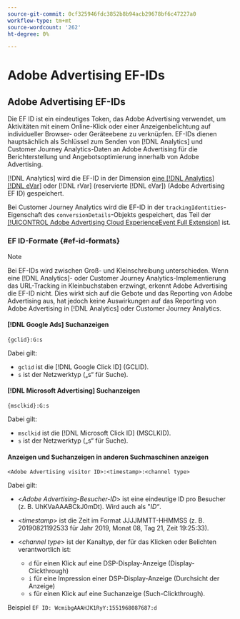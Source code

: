 ```yaml
---
source-git-commit: 0cf325946fdc3852b8b94acb29678bf6c47227a0
workflow-type: tm+mt
source-wordcount: '262'
ht-degree: 0%

---
```

# Adobe Advertising EF-IDs

## Adobe Advertising EF-IDs

Die EF ID ist ein eindeutiges Token, das Adobe Advertising verwendet, um Aktivitäten mit einem Online-Klick oder einer Anzeigenbelichtung auf individueller Browser- oder Geräteebene zu verknüpfen. EF-IDs dienen hauptsächlich als Schlüssel zum Senden von [!DNL Analytics] und Customer Journey Analytics-Daten an Adobe Advertising für die Berichterstellung und Angebotsoptimierung innerhalb von Adobe Advertising.

[!DNL Analytics] wird die EF-ID in der Dimension [eine [!DNL Analytics] [!DNL eVar]](https://experienceleague.adobe.com/docs/analytics/components/dimensions/evar.html?lang=de) oder [!DNL rVar] (reservierte [!DNL eVar]) (Adobe Advertising EF ID) gespeichert.

Bei Customer Journey Analytics wird die EF-ID in der `trackingIdentities`-Eigenschaft des `conversionDetails`-Objekts gespeichert, das Teil der [[!UICONTROL Adobe Advertising Cloud ExperienceEvent Full Extension]](https://experienceleague.adobe.com/de/docs/experience-platform/xdm/field-groups/event/advertising-full-extension) ist.

### EF ID-Formate {#ef-id-formats}

>[!NOTE]
>
>Bei EF-IDs wird zwischen Groß- und Kleinschreibung unterschieden. Wenn eine [!DNL Analytics]- oder Customer Journey Analytics-Implementierung das URL-Tracking in Kleinbuchstaben erzwingt, erkennt Adobe Advertising die EF-ID nicht. Dies wirkt sich auf die Gebote und das Reporting von Adobe Advertising aus, hat jedoch keine Auswirkungen auf das Reporting von Adobe Advertising in [!DNL Analytics] oder Customer Journey Analytics.

#### [!DNL Google Ads] Suchanzeigen

```
{gclid}:G:s
```

Dabei gilt:

* `gclid` ist die [!DNL Google Click ID] (GCLID).
* `s` ist der Netzwerktyp („s“ für Suche).

#### [!DNL Microsoft Advertising] Suchanzeigen

```
{msclkid}:G:s
```

Dabei gilt:

* `msclkid` ist die [!DNL Microsoft Click ID] (MSCLKID).
* `s` ist der Netzwerktyp („s“ für Suche).

#### Anzeigen und Suchanzeigen in anderen Suchmaschinen anzeigen

```
<Adobe Advertising visitor ID>:<timestamp>:<channel type>
```

Dabei gilt:

* &lt;*Adobe Advertising-Besucher-ID*> ist eine eindeutige ID pro Besucher (z. B. UhKVaAAABCkJ0mDt). Wird auch als &quot;*ID“*.

* &lt;*timestamp*> ist die Zeit im Format JJJJMMTT-HHMMSS (z. B. 20190821192533 für Jahr 2019, Monat 08, Tag 21, Zeit 19:25:33).

* &lt;*channel type*> ist der Kanaltyp, der für das Klicken oder Belichten verantwortlich ist:

   * `d` für einen Klick auf eine DSP-Display-Anzeige (Display-Clickthrough)
   * `i` für eine Impression einer DSP-Display-Anzeige (Durchsicht der Anzeige)
   * `s` für einen Klick auf eine Suchanzeige (Such-Clickthrough).

Beispiel `EF ID: WcmibgAAAHJK1RyY:1551968087687:d`
